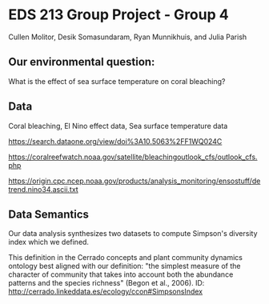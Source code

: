 # EDS 213 Group Project - Group 4

Cullen Molitor, Desik Somasundaram, Ryan Munnikhuis, and Julia Parish

## Our environmental question:
What is the effect of sea surface temperature on coral bleaching?

## Data
Coral bleaching, El Nino effect data, Sea surface temperature data

https://search.dataone.org/view/doi%3A10.5063%2FF1WQ024C

https://coralreefwatch.noaa.gov/satellite/bleachingoutlook_cfs/outlook_cfs.php

https://origin.cpc.ncep.noaa.gov/products/analysis_monitoring/ensostuff/detrend.nino34.ascii.txt

## Data Semantics
Our data analysis synthesizes two datasets to compute Simpson's diversity index which we defined. 

This definition in the Cerrado concepts and plant community dynamics ontology best aligned with our definition:
"the simplest measure of the character of community that takes into account both the abundance patterns
and the species richness" (Begon et al., 2006).
ID: http://cerrado.linkeddata.es/ecology/ccon#SimpsonsIndex

